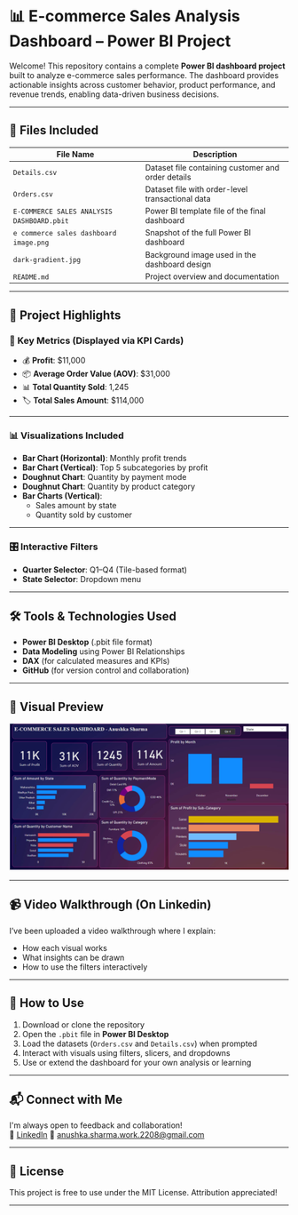 # 📊 E-commerce Sales Analysis Dashboard – Power BI Project

Welcome! This repository contains a complete **Power BI dashboard project** built to analyze e-commerce sales performance. The dashboard provides actionable insights across customer behavior, product performance, and revenue trends, enabling data-driven business decisions.

---

## 📁 Files Included

| File Name                                | Description                                        |
|------------------------------------------|----------------------------------------------------|
| `Details.csv`                            | Dataset file containing customer and order details |
| `Orders.csv`                             | Dataset file with order-level transactional data   |
| `E-COMMERCE SALES ANALYSIS DASHBOARD.pbit` | Power BI template file of the final dashboard     |
| `e commerce sales dashboard image.png`   | Snapshot of the full Power BI dashboard            |
| `dark-gradient.jpg`                      | Background image used in the dashboard design      |
| `README.md`                              | Project overview and documentation                 |

---

## 🎯 Project Highlights

### 🧩 Key Metrics (Displayed via KPI Cards)
- 💰 **Profit**: $11,000  
- 📦 **Average Order Value (AOV)**: $31,000  
- 📊 **Total Quantity Sold**: 1,245  
- 🏷️ **Total Sales Amount**: $114,000  

---

### 📊 Visualizations Included
- **Bar Chart (Horizontal)**: Monthly profit trends  
- **Bar Chart (Vertical)**: Top 5 subcategories by profit  
- **Doughnut Chart**: Quantity by payment mode  
- **Doughnut Chart**: Quantity by product category  
- **Bar Charts (Vertical)**:  
  - Sales amount by state  
  - Quantity sold by customer  

---

### 🎛️ Interactive Filters
- **Quarter Selector**: Q1–Q4 (Tile-based format)
- **State Selector**: Dropdown menu

---

## 🛠 Tools & Technologies Used

- **Power BI Desktop** (.pbit file format)  
- **Data Modeling** using Power BI Relationships  
- **DAX** (for calculated measures and KPIs)  
- **GitHub** (for version control and collaboration)

---

## 📸 Visual Preview

![Dashboard Overview](./e%20commerce%20sales%20dashboard%20image.png)

---

## 📹 Video Walkthrough (On Linkedin)

I’ve been uploaded a video walkthrough where I explain:
- How each visual works
- What insights can be drawn
- How to use the filters interactively

---

## 🔗 How to Use

1. Download or clone the repository
2. Open the `.pbit` file in **Power BI Desktop**
3. Load the datasets (`Orders.csv` and `Details.csv`) when prompted
4. Interact with visuals using filters, slicers, and dropdowns
5. Use or extend the dashboard for your own analysis or learning

---

## 📬 Connect with Me

I'm always open to feedback and collaboration!  
🔗 [LinkedIn]( http://www.linkedin.com/in/anushka-sharma-srm ) 
📧 anushka.sharma.work.2208@gmail.com

---

## 📄 License

This project is free to use under the MIT License. Attribution appreciated!

---

